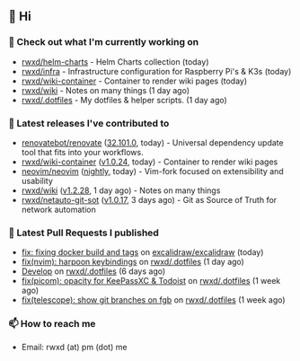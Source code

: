## 👋 Hi

### 👷 Check out what I'm currently working on


- [rwxd/helm-charts](https://github.com/rwxd/helm-charts) - Helm Charts collection (today)
- [rwxd/infra](https://github.com/rwxd/infra) - Infrastructure configuration for Raspberry Pi&#39;s &amp; K3s (today)
- [rwxd/wiki-container](https://github.com/rwxd/wiki-container) - Container to render wiki pages (today)
- [rwxd/wiki](https://github.com/rwxd/wiki) - Notes on many things (1 day ago)
- [rwxd/.dotfiles](https://github.com/rwxd/.dotfiles) - My dotfiles &amp; helper scripts. (1 day ago)

### 🔭 Latest releases I've contributed to


- [renovatebot/renovate](https://github.com/renovatebot/renovate) ([32.101.0](https://github.com/renovatebot/renovate/releases/tag/32.101.0), today) - Universal dependency update tool that fits into your workflows.
- [rwxd/wiki-container](https://github.com/rwxd/wiki-container) ([v1.0.24](https://github.com/rwxd/wiki-container/releases/tag/v1.0.24), today) - Container to render wiki pages
- [neovim/neovim](https://github.com/neovim/neovim) ([nightly](https://github.com/neovim/neovim/releases/tag/nightly), today) - Vim-fork focused on extensibility and usability
- [rwxd/wiki](https://github.com/rwxd/wiki) ([v1.2.28](https://github.com/rwxd/wiki/releases/tag/v1.2.28), 1 day ago) - Notes on many things
- [rwxd/netauto-git-sot](https://github.com/rwxd/netauto-git-sot) ([v1.0.17](https://github.com/rwxd/netauto-git-sot/releases/tag/v1.0.17), 3 days ago) - Git as Source of Truth for network automation

### 🔨 Latest Pull Requests I published


- [fix: fixing docker build and tags](https://github.com/excalidraw/excalidraw/pull/5381) on [excalidraw/excalidraw](https://github.com/excalidraw/excalidraw) (today)
- [fix(nvim): harpoon keybindings](https://github.com/rwxd/.dotfiles/pull/14) on [rwxd/.dotfiles](https://github.com/rwxd/.dotfiles) (1 day ago)
- [Develop](https://github.com/rwxd/.dotfiles/pull/13) on [rwxd/.dotfiles](https://github.com/rwxd/.dotfiles) (6 days ago)
- [fix(picom): opacity for KeePassXC &amp; Todoist](https://github.com/rwxd/.dotfiles/pull/12) on [rwxd/.dotfiles](https://github.com/rwxd/.dotfiles) (1 week ago)
- [fix(telescope): show git branches on fgb](https://github.com/rwxd/.dotfiles/pull/11) on [rwxd/.dotfiles](https://github.com/rwxd/.dotfiles) (1 week ago)

### 📫 How to reach me

- Email: rwxd (at) pm (dot) me
